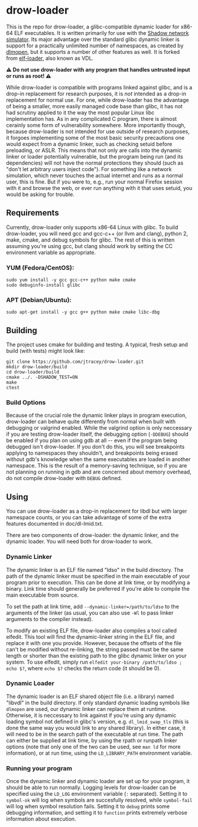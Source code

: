 # drow-loader
This is the repo for drow-loader, a glibc-compatible dynamic loader for x86-64 ELF executables. It is written primarily for use with the [Shadow network simulator](https://github.com/shadow/shadow). Its major advantage over the standard glibc dynamic linker is support for a practically unlimited number of namespaces, as created by [dlmopen](http://man7.org/linux/man-pages/man3/dlopen.3.html), but it supports a number of other features as well. It is forked from [elf-loader](https://www.nsnam.org/docs/dce/manual/html/dce-user-elfloader.html), also known as VDL.

**:warning: Do not use drow-loader with any program that handles untrusted input or runs as root! :warning:**

While drow-loader is compatible with programs linked against glibc, and is a drop-in replacement for research purposes, it is *not* intended as a drop-in replacement for normal use. For one, while drow-loader has the advantage of being a smaller, more easily managed code base than glibc, it has not had scrutiny applied to it the way the most popular Linux libc implementation has. As in any complicated C program, there is almost cerainly some form of vulnerability somewhere. More importantly though, because drow-loader is not intended for use outside of research purposes, it forgoes implementing some of the most basic security precautions one would expect from a dynamic linker, such as checking setuid before preloading, or ASLR. This means that not only are calls into the dynamic linker or loader potentially vulnerable, but the program being run (and its dependencies) will not have the normal protections they should (such as "don't let arbitrary users inject code"). For something like a network simulation, which never touches the actual internet and runs as a normal user, this is fine. But if you were to, e.g., run your normal Firefox session with it and browse the web, or ever run anything with it that uses setuid, you would be asking for trouble.

## Requirements
Currently, drow-loader only supports x86-64 Linux with glibc. To build drow-loader, you will need gcc and gcc-c++ (or llvm and clang), python 2, make, cmake, and debug symbols for glibc. The rest of this is written assuming you're using gcc, but clang should work by setting the CC environment variable as appropriate.
### YUM (Fedora/CentOS):
```
sudo yum install -y gcc gcc-c++ python make cmake
sudo debuginfo-install glibc
```
### APT (Debian/Ubuntu):
```
sudo apt-get install -y gcc g++ python make cmake libc-dbg
```

## Building
The project uses cmake for building and testing. A typical, fresh setup and build (with tests) might look like:
```
git clone https://github.com/jtracey/drow-loader.git
mkdir drow-loader/build
cd drow-loader/build
cmake ../. -DSHADOW_TEST=ON
make
ctest
```

### Build Options
Because of the crucial role the dynamic linker plays in program execution, drow-loader can behave quite differently from normal when built with debugging or valgrind enabled. While the valgrind option is only neccessary if you are testing drow-loader itself, the debugging option (`-DDEBUG`) should be enabled if you plan on using gdb at all -- even if the program being debugged isn't drow-loader. If you don't do this, you will see breakpoints applying to namespaces they shouldn't, and breakpoints being erased without gdb's knowledge when the same executables are loaded in another namespace. This is the result of a memory-saving technique, so if you are not planning on running in gdb and are concerned about memory overhead, do not compile drow-loader with `DEBUG` defined.

## Using
You can use drow-loader as a drop-in replacement for libdl but with larger namespace counts, or you can take advantage of some of the extra features documented in doc/dl-lmid.txt.

There are two components of drow-loader: the dynamic linker, and the dynamic loader. You will need both for drow-loader to work.

### Dynamic Linker
The dynamic linker is an ELF file named "ldso" in the build directory. The path of the dynamic linker must be specified in the main executable of your program prior to execution. This can be done at link time, or by modifying a binary. Link time should generally be preferred if you're able to compile the main executable from source.

To set the path at link time, add `--dynamic-linker=/path/to/ldso` to the arguments of the linker (as usual, you can also use `-Wl` to pass linker arguments to the compiler instead).

To modify an existing ELF file, drow-loader also compiles a tool called elfedit. This tool will find the dynamic-linker string in the ELF file, and replace it with one you provide. However, because the offsets of the file can't be modified without re-linking, the string passed must be the same length or shorter than the existing path to the glibc dynamic linker on your system. To use elfedit, simply run `elfedit your-binary /path/to/ldso ; echo $?`, where `echo $?` checks the return code (it should be 0).

### Dynamic Loader
The dynamic loader is an ELF shared object file (i.e. a library) named "libvdl" in the build directory. If only standard dynamic loading symbols like `dlmopen` are used, our dynamic linker can replace them at runtime. Otherwise, it is neccessary to link against if you're using any dynamic loading symbol not defined in glibc's version, e.g. `dl_lmid_swap_tls` (this is done the same way you would link to any shared library). In either case, it will need to be in the search path of the executable at run time. The path can either be supplied at link time, by using the rpath or runpath linker options (note that only one of the two can be used, see `man ld` for more information), or at run time, using the `LD_LIBRARY_PATH` environment variable.

### Running your program
Once the dynamic linker and dynamic loader are set up for your program, it should be able to run normally. Logging levels for drow-loader can be specified using the `LD_LOG` environment variable (`:` separated). Setting it to `symbol-ok` will log when symbols are succesfully resolved, while `symbol-fail` will log when symbol resolution fails. Setting it to `debug` prints some debugging information, and setting it to `function` prints extremely verbose information about execution.
